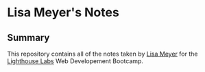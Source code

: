 # Lisa Meyer's Notes

## Summary

This repository contains all of the notes taken by [Lisa Meyer](https://github.com/l-m-meyer) for the [Lighthouse Labs](https://www.lighthouselabs.ca/) Web Developement Bootcamp.